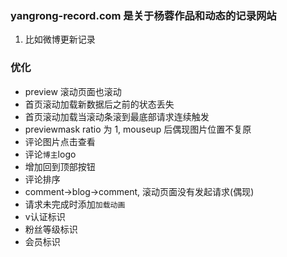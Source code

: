### yangrong-record.com 是关于杨蓉作品和动态的记录网站

01. 比如微博更新记录

### 优化

* preview 滚动页面也滚动
* 首页滚动加载新数据后之前的状态丢失
* 首页滚动加载当滚动条滚到最底部请求连续触发
* previewmask ratio 为 1, mouseup 后偶现图片位置不复原
* 评论图片点击查看
* 评论`博主`logo
* 增加回到顶部按钮
* 评论排序
* comment->blog->comment, 滚动页面没有发起请求(偶现)
* 请求未完成时添加`加载动画`
* v认证标识
* 粉丝等级标识
* 会员标识
